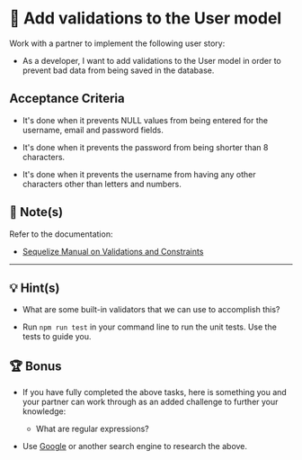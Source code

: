 # 📖 Add validations to the User model

Work with a partner to implement the following user story:

* As a developer, I want to add validations to the User model in order to prevent bad data from being saved in the database.

## Acceptance Criteria

* It's done when it prevents NULL values from being entered for the username, email and password fields.

* It's done when it prevents the password from being shorter than 8 characters.

* It's done when it prevents the username from having any other characters other than letters and numbers. 

## 📝 Note(s)

Refer to the documentation: 

* [Sequelize Manual on Validations and Constraints](https://sequelize.org/master/manual/validations-and-constraints.html)

---

## 💡 Hint(s)

* What are some built-in validators that we can use to accomplish this?

* Run `npm run test` in your command line to run the unit tests. Use the tests to guide you.

## 🏆 Bonus

* If you have fully completed the above tasks, here is something you and your partner can work through as an added challenge to further your knowledge:

  * What are regular expressions?

* Use [Google](https://www.google.com) or another search engine to research the above.